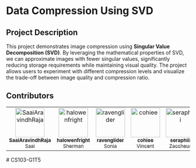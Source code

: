# Data Compression Using SVD

## Project Description

This project demonstrates image compression using **Singular Value Decomposition (SVD)**. By leveraging the mathematical properties of SVD, we can approximate images with fewer singular values, significantly reducing storage requirements while maintaining visual quality. The project allows users to experiment with different compression levels and visualize the trade-off between image quality and compression ratio.

## Contributors

<table>
	<tr>
			<td align="center">
				<a href="https://github.com/SaaiAravindhRaja">
					<img src="https://github.com/SaaiAravindhRaja.png" width="80" alt="SaaiAravindhRaja"/><br/>
					<sub><b>SaaiAravindhRaja</b></sub><br/>
					<sub>Saai</sub>
				</a>
			</td>
			<td align="center">
				<a href="https://github.com/halowenfright">
					<img src="https://github.com/halowenfright.png" width="80" alt="halowenfright"/><br/>
					<sub><b>halowenfright</b></sub><br/>
					<sub>Sherman</sub>
				</a>
			</td>
			<td align="center">
				<a href="https://github.com/ravenglider">
					<img src="https://github.com/ravenglider.png" width="80" alt="ravenglider"/><br/>
					<sub><b>ravenglider</b></sub><br/>
					<sub>Sonia</sub>
				</a>
			</td>
			<td align="center">
				<a href="https://github.com/cohiee">
					<img src="https://github.com/cohiee.png" width="80" alt="cohiee"/><br/>
					<sub><b>cohiee</b></sub><br/>
					<sub>Vincent</sub>
				</a>
			</td>
			<td align="center">
				<a href="https://github.com/seraphiii">
					<img src="https://github.com/seraphiii.png" width="80" alt="seraphiii"/><br/>
					<sub><b>seraphiii</b></sub><br/>
					<sub>Zaccheus</sub>
				</a>
			</td>
			<td align="center">
				<a href="https://github.com/Ridheema776">
					<img src="https://github.com/Ridheema776.png" width="80" alt="Ridheema776"/><br/>
					<sub><b>Ridheema776</b></sub><br/>
					<sub>Ridheema</sub>
				</a>
			</td>
	</tr>
</table>
# CS103-G1T5

